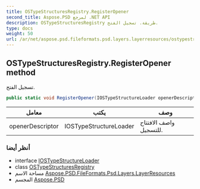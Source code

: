 ```yaml
---
title: OSTypeStructuresRegistry.RegisterOpener
second_title: Aspose.PSD لمرجع .NET API
description: OSTypeStructuresRegistry طريقة. تسجيل الفتح.
type: docs
weight: 50
url: /ar/net/aspose.psd.fileformats.psd.layers.layerresources/ostypestructuresregistry/registeropener/
---
```

## OSTypeStructuresRegistry.RegisterOpener method

تسجيل الفتح.

```csharp
public static void RegisterOpener(IOSTypeStructureLoader openerDescriptor)
```

| معامل | يكتب | وصف |
| --- | --- | --- |
| openerDescriptor | IOSTypeStructureLoader | واصف الافتتاح للتسجيل. |

### أنظر أيضا

* interface [IOSTypeStructureLoader](../../iostypestructureloader/)
* class [OSTypeStructuresRegistry](../)
* مساحة الاسم [Aspose.PSD.FileFormats.Psd.Layers.LayerResources](../../ostypestructuresregistry/)
* المجسم [Aspose.PSD](../../../)



